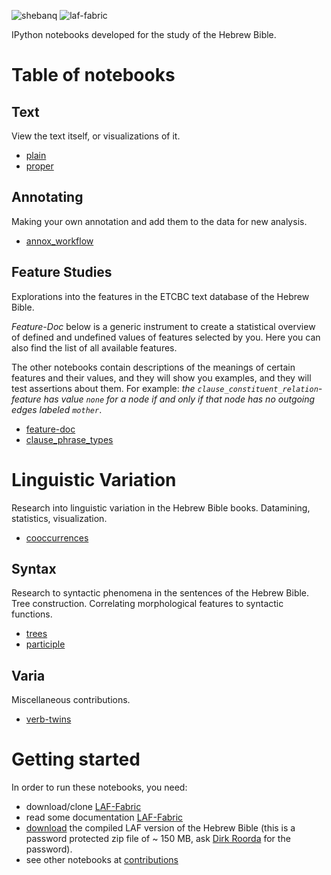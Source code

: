 ![shebanq](https://raw.github.com/ETCBC/laf-fabric-nbs/master/images/VU-ETCBC-small.png)
![laf-fabric](https://raw.github.com/ETCBC/laf-fabric-nbs/master/images/laf-fabric-small.png)

IPython notebooks developed for the study of the Hebrew Bible.

# Table of notebooks

## Text
View the text itself, or visualizations of it.

* [plain](http://nbviewer.ipython.org/github/ETCBC/laf-fabric-nbs/blob/master/plain.ipynb)
* [proper](http://nbviewer.ipython.org/github/ETCBC/laf-fabric-nbs/blob/master/proper.ipynb)

## Annotating
Making your own annotation and add them to the data for new analysis.

* [annox_workflow](http://nbviewer.ipython.org/github/ETCBC/laf-fabric-nbs/blob/master/annox_workflow.ipynb)

## Feature Studies
Explorations into the features in the ETCBC text database of the Hebrew Bible.

*Feature-Doc* below is a generic instrument to create a statistical overview of defined and undefined values of features selected by you.
Here you can also find the list of all available features.

The other notebooks contain descriptions of the meanings of certain features and their values,
and they will show you examples, and they will test assertions about them.
For example: *the ``clause_constituent_relation``-feature has value ``none`` for a node if and only if that node has no outgoing edges labeled ``mother``*.

* [feature-doc](http://nbviewer.ipython.org/github/ETCBC/laf-fabric-nbs/blob/master/feature-doc.ipynb)
* [clause_phrase_types](http://nbviewer.ipython.org/github/ETCBC/laf-fabric-nbs/blob/master/clause_phrase_types.ipynb)

# Linguistic Variation
Research into linguistic variation in the Hebrew Bible books.
Datamining, statistics, visualization.

* [cooccurrences](http://nbviewer.ipython.org/github/ETCBC/laf-fabric-nbs/blob/master/cooccurrences.ipynb)

## Syntax
Research to syntactic phenomena in the sentences of the Hebrew Bible.
Tree construction.
Correlating morphological features to syntactic functions.

* [trees](http://nbviewer.ipython.org/github/ETCBC/laf-fabric-nbs/blob/master/trees.ipynb)
* [participle](http://nbviewer.ipython.org/github/ETCBC/laf-fabric-nbs/blob/master/participle.ipynb)

## Varia
Miscellaneous contributions.

* [verb-twins](http://nbviewer.ipython.org/github/ETCBC/laf-fabric-nbs/blob/master/verb-twins.ipynb)

# Getting started
In order to run these notebooks, you need:

* download/clone [LAF-Fabric](https://github.com/ETCBC/laf-fabric)
* read some documentation [LAF-Fabric](http://laf-fabric.readthedocs.org/en/latest/)
* [download](https://www.dropbox.com/s/1oqvb92sqn7vuml/laf-fabric-data.zip) the compiled LAF version of the Hebrew Bible
  (this is a password protected zip file of ~ 150 MB, ask [Dirk Roorda](dirk.roorda@dans.knaw.nl) for the password).
* see other notebooks at [contributions](https://github.com/ETCBC/contributions)


